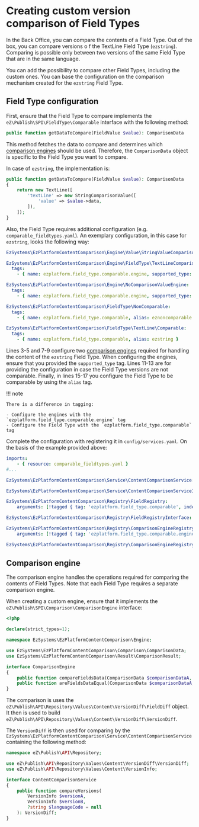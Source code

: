 # Creating custom version comparison of Field Types

In the Back Office, you can compare the contents of a Field Type.
Out of the box, you can compare versions o f the TextLine Field Type (`ezstring`).
Comparing is possible only between two versions of the same Field Type that are in the same language.

You can add the possibility to compare other Field Types, including the custom ones.
You can base the configuration on the comparison mechanism created for the `ezstring` Field Type.

## Field Type configuration

First, ensure that the Field Type to compare implements the `eZ\Publish\SPI\FieldType\Comparable` interface with the following method:

``` php
public function getDataToCompare(FieldValue $value): ComparisonData
```

This method fetches the data to compare and determines which [comparison engines](#comparison-engine) should be used.
Therefore, the `ComparisonData` object is specific to the Field Type you want to compare.

In case of `ezstring`, the implementation is:

``` php
public function getDataToCompare(FieldValue $value): ComparisonData
{
    return new TextLine([
        'textLine' => new StringComparisonValue([
            'value' => $value->data,
        ]),
    ]);
}
```

Also, the Field Type requires additional configuration (e.g. `comparable_fieldtypes.yaml`).
An exemplary configuration, in this case for `ezstring`, looks the following way:

``` yaml
EzSystems\EzPlatformContentComparison\Engine\Value\StringValueComparisonEngine: ~

EzSystems\EzPlatformContentComparison\Engine\FieldType\TextLineComparisonEngine:
  tags:
    - { name: ezplatform.field_type.comparable.engine, supported_type: EzSystems\EzPlatformContentComparison\Comparison\Field\TextLine }

EzSystems\EzPlatformContentComparison\Engine\NoComparisonValueEngine:
  tags:
    - { name: ezplatform.field_type.comparable.engine, supported_type: EzSystems\EzPlatformContentComparison\Comparison\Field\NoComparison }

EzSystems\EzPlatformContentComparison\FieldType\NonComparable:
  tags:
    - { name: ezplatform.field_type.comparable, alias: eznoncomparable }

EzSystems\EzPlatformContentComparison\FieldType\TextLine\Comparable:
  tags:
    - { name: ezplatform.field_type.comparable, alias: ezstring }
```

Lines 3-5 and 7-9 configure two [comparison engines](#comparison-engine) required for handling the content of the `ezstring` Field Type.
When configuring the engines, ensure that you provided the `supported_type` tag.
Lines 11-13 are for providing the configuration in case the Field Type versions are not comparable.
Finally, in lines 15-17 you configure the Field Type to be comparable by using the `alias` tag.

!!! note

    There is a difference in tagging:

    - Configure the engines with the `ezplatform.field_type.comparable.engine` tag
    - Configure the Field Type with the `ezplatform.field_type.comparable` tag

Complete the configuration with registering it in `config/services.yaml`.
On the basis of the example provided above:

``` yaml
imports:
    - { resource: comparable_fieldtypes.yaml }
#...

EzSystems\EzPlatformContentComparison\Service\ContentComparisonService: ~

EzSystems\EzPlatformContentComparison\Service\ContentComparisonServiceInterface: '@EzSystems\EzPlatformContentComparison\Service\ContentComparisonService'

EzSystems\EzPlatformContentComparison\Registry\FieldRegistry:
    arguments: [!tagged { tag: 'ezplatform.field_type.comparable', index_by: 'alias' }]

EzSystems\EzPlatformContentComparison\Registry\FieldRegistryInterface: '@EzSystems\EzPlatformContentComparison\Registry\FieldRegistry'

EzSystems\EzPlatformContentComparison\Registry\ComparisonEngineRegistry:
    arguments: [!tagged { tag: 'ezplatform.field_type.comparable.engine', index_by: 'supported_type' }]

EzSystems\EzPlatformContentComparison\Registry\ComparisonEngineRegistryInterface: '@EzSystems\EzPlatformContentComparison\Registry\ComparisonEngineRegistry'

```

## Comparison engine

The comparison engine handles the operations required for comparing the contents of Field Types.
Note that each Field Type requires a separate comparison engine.

When creating a custom engine, ensure that it implements the `eZ\Publish\SPI\Comparison\ComparisonEngine` interface:

``` php
<?php

declare(strict_types=1);

namespace EzSystems\EzPlatformContentComparison\Engine;

use EzSystems\EzPlatformContentComparison\Comparison\ComparisonData;
use EzSystems\EzPlatformContentComparison\Result\ComparisonResult;

interface ComparisonEngine
{
    public function compareFieldsData(ComparisonData $comparisonDataA, ComparisonData $comparisonDataB): ComparisonResult;
    public function areFieldsDataEqual(ComparisonData $comparisonDataA, ComparisonData $comparisonDataB): bool;
}
```

The comparison is uses the `eZ\Publish\API\Repository\Values\Content\VersionDiff\FieldDiff` object.
It then is used to build `eZ\Publish\API\Repository\Values\Content\VersionDiff\VersionDiff`.

The `VersionDiff` is then used for comparing by the `EzSystems\EzPlatformContentComparison\Service\ContentComparisonService` containing the following method:

``` php
namespace eZ\Publish\API\Repository;

use eZ\Publish\API\Repository\Values\Content\VersionDiff\VersionDiff;
use eZ\Publish\API\Repository\Values\Content\VersionInfo;

interface ContentComparisonService
{
    public function compareVersions(
        VersionInfo $versionA,
        VersionInfo $versionB,
        ?string $languageCode = null
    ): VersionDiff;
}
```